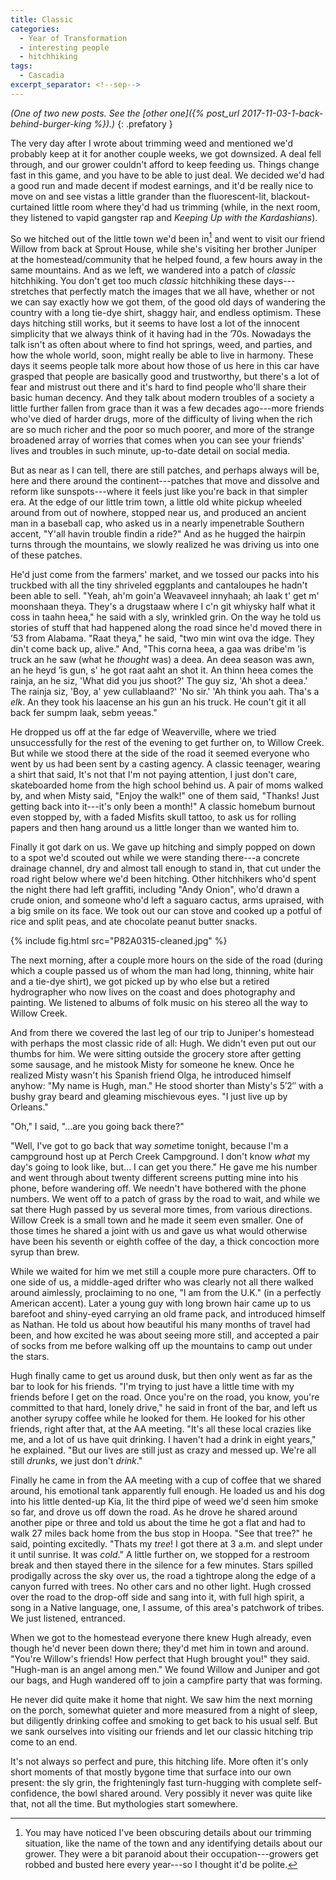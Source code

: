 ```yaml
---
title: Classic
categories:
  - Year of Transformation
  - interesting people
  - hitchhiking
tags:
  - Cascadia
excerpt_separator: <!--sep-->
---
```


*(One of two new posts. See the [other one]({% post_url 2017-11-03-1-back-behind-burger-king %}).)*
{: .prefatory }

The very day after I wrote about trimming weed and mentioned we'd probably keep at it for another couple weeks, we got downsized. A deal fell through, and our grower couldn't afford to keep feeding us. Things change fast in this game, and you have to be able to just deal. We decided we'd had a good run and made decent if modest earnings, and it'd be really nice to move on and see vistas a little grander than the fluorescent-lit, blackout-curtained little room where they'd had us trimming (while, in the next room, they listened to vapid gangster rap and *Keeping Up with the Kardashians*).

<!--sep-->

So we hitched out of the little town we'd been in[^1] and went to visit our friend Willow from back at Sprout House, while she's visiting her brother Juniper at the homestead/community that he helped found, a few hours away in the same mountains. And as we left, we wandered into a patch of *classic* hitchhiking. You don't get too much *classic* hitchhiking these days---stretches that perfectly match the images that we all have, whether or not we can say exactly how we got them, of the good old days of wandering the country with a long tie-dye shirt, shaggy hair, and endless optimism. These days hitching still works, but it seems to have lost a lot of the innocent simplicity that we always think of it having had in the ’70s. Nowadays the talk isn't as often about where to find hot springs, weed, and parties, and how the whole world, soon, might really be able to live in harmony. These days it seems people talk more about how those of us here in this car have grasped that people are basically good and trustworthy, but there's a lot of fear and mistrust out there and it's hard to find people who'll share their basic human decency. And they talk about modern troubles of a society a little further fallen from grace than it was a few decades ago---more friends who've died of harder drugs, more of the difficulty of living when the rich are so much richer and the poor so much poorer, and more of the strange broadened array of worries that comes when you can see your friends' lives and troubles in such minute, up-to-date detail on social media.

[^1]: You may have noticed I've been obscuring details about our trimming situation, like the name of the town and any identifying details about our grower. They were a bit paranoid about their occupation---growers get robbed and busted here every year---so I thought it'd be polite.

But as near as I can tell, there are still patches, and perhaps always will be, here and there around the continent---patches that move and dissolve and reform like sunspots---where it feels just like you're back in that simpler era. At the edge of our little trim town, a little old white pickup wheeled around from out of nowhere, stopped near us, and produced an ancient man in a baseball cap, who asked us in a nearly impenetrable Southern accent, "Y'all havin trouble findin a ride?" And as he hugged the hairpin turns through the mountains, we slowly realized he was driving us into one of these patches.

He'd just come from the farmers' market, and we tossed our packs into his truckbed with all the tiny shriveled eggplants and cantaloupes he hadn't been able to sell. "Yeah, ah'm goin'a Weavaveel innyhaah; ah laak t' get m' moonshaan theya. They's a drugstaaw where I c'n git whiysky half what it coss in taahn heea," he said with a sly, wrinkled grin. On the way he told us stories of stuff that had happened along the road since he'd moved there in ’53 from Alabama. "Raat theya," he said, "two min wint ova the idge. They din't come back up, alive." And, "This corna heea, a gaa was dribe'm ’is truck an he saw (what he *thought* was) a deea. An deea season was awn, an he heyd ’is gun, s' he got raat aaht an shot it. An thinn heea comes the rainja, an he siz, 'What did you jus shoot?' The guy siz, 'Ah shot a deea.' The rainja siz, 'Boy, a' yew cullablaand?' 'No sir.' 'Ah think you aah. Tha's a *elk*. An they took his laacense an his gun an his truck. He coun't git it all back fer sumpm laak, sebm yeeas."

He dropped us off at the far edge of Weaverville, where we tried unsuccessfully for the rest of the evening to get further on, to Willow Creek. But while we stood there at the side of the road it seemed everyone who went by us had been sent by a casting agency. A classic teenager, wearing a shirt that said, <span class="small-caps">It's not that I'm not paying attention, I just don't care</span>, skateboarded home from the high school behind us. A pair of moms walked by, and when Misty said, "Enjoy the walk!" one of them said, "Thanks! Just getting back into it---it's only been a month!" A classic homebum burnout even stopped by, with a faded Misfits skull tattoo, to ask us for rolling papers and then hang around us a little longer than we wanted him to.

Finally it got dark on us. We gave up hitching and simply popped on down to a spot we'd scouted out while we were standing there---a concrete drainage channel, dry and almost tall enough to stand in, that cut under the road right below where we'd been hitching. Other hitchhikers who'd spent the night there had left graffiti, including "Andy Onion", who'd drawn a crude onion, and someone who'd left a saguaro cactus, arms upraised, with a big smile on its face. We took out our can stove and cooked up a potful of rice and split peas, and ate chocolate peanut butter snacks.

{% include fig.html src="P82A0315-cleaned.jpg" %}

The next morning, after a couple more hours on the side of the road (during which a couple passed us of whom the man had long, thinning, white hair and a tie-dye shirt), we got picked up by who else but a retired hydrographer who now lives on the coast and does photography and painting. We listened to albums of folk music on his stereo all the way to Willow Creek.

And from there we covered the last leg of our trip to Juniper's homestead with perhaps the most classic ride of all: Hugh. We didn't even put out our thumbs for him. We were sitting outside the grocery store after getting some sausage, and he mistook Misty for someone he knew. Once he realized Misty wasn't his Spanish friend Olga, he introduced himself anyhow: "My name is Hugh, man." He stood shorter than Misty's 5′2″ with a bushy gray beard and gleaming mischievous eyes. "I just live up by Orleans."

"Oh," I said, "...are you going back there?"

"Well, I've got to go back that way *some*time tonight, because I'm a campground host up at Perch Creek Campground. I don't know *what* my day's going to look like, but... I can get you there." He gave me his number and went through about twenty different screens putting mine into his phone, before wandering off. We needn't have bothered with the phone numbers. We went off to a patch of grass by the road to wait, and while we sat there Hugh passed by us several more times, from various directions. Willow Creek is a small town and he made it seem even smaller. One of those times he shared a joint with us and gave us what would otherwise have been his seventh or eighth coffee of the day, a thick concoction more syrup than brew.

While we waited for him we met still a couple more pure characters. Off to one side of us, a middle-aged drifter who was clearly not all there walked around aimlessly, proclaiming to no one, "I am from the U.K." (in a perfectly American accent). Later a young guy with long brown hair came up to us barefoot and shiny-eyed carrying an old frame pack, and introduced himself as Nathan. He told us about how beautiful his many months of travel had been, and how excited he was about seeing more still, and accepted a pair of socks from me before walking off up the mountains to camp out under the stars.

Hugh finally came to get us around dusk, but then only went as far as the bar to look for his friends. "I'm trying to just have a little time with my friends before I get on the road. Once you're on the road, you know, you're committed to that hard, lonely drive," he said in front of the bar, and left us another syrupy coffee while he looked for them. He looked for his other friends, right after that, at the AA meeting. "It's all these local crazies like me, and a lot of us have quit drinking. I haven't had a drink in eight years," he explained. "But our lives are still just as crazy and messed up. We're all still *drunks*, we just don't *drink*." 

Finally he came in from the AA meeting with a cup of coffee that we shared around, his emotional tank apparently full enough. He loaded us and his dog into his little dented-up Kia, lit the third pipe of weed we'd seen him smoke so far, and drove us off down the road. As he drove he shared around another pipe or three and told us about the time he got a flat and had to walk 27 miles back home from the bus stop in Hoopa. "See that tree?" he said, pointing excitedly. "Thats my *tree*! I got there at 3 <span class="small-caps">a.m.</span> and slept under it until sunrise. It was *cold*." A little further on, we stopped for a restroom break and then stayed there in the silence for a few minutes. Stars spilled prodigally across the sky over us, the road a tightrope along the edge of a canyon furred with trees. No other cars and no other light. Hugh crossed over the road to the drop-off side and sang into it, with full high spirit, a song in a Native language, one, I assume, of this area's patchwork of tribes. We just listened, entranced.

When we got to the homestead everyone there knew Hugh already, even though he'd never been down there; they'd met him in town and around. "You're Willow's friends! How perfect that Hugh brought you!" they said. "Hugh-man is an angel among men." We found Willow and Juniper and got our bags, and Hugh wandered off to join a campfire party that was forming.

He never did quite make it home that night. We saw him the next morning on the porch, somewhat quieter and more measured from a night of sleep, but diligently drinking coffee and smoking to get back to his usual self. But we sank ourselves into visiting our friends and let our classic hitching trip come to an end.

It's not always so perfect and pure, this hitching life. More often it's only short moments of that mostly bygone time that surface into our own present: the sly grin, the frighteningly fast turn-hugging with complete self-confidence, the bowl shared around. Very possibly it never was quite like that, not all the time. But mythologies start somewhere.
